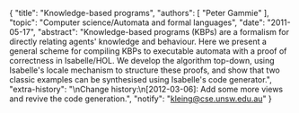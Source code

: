 {
    "title": "Knowledge-based programs",
    "authors": [
        "Peter Gammie"
    ],
    "topic": "Computer science/Automata and formal languages",
    "date": "2011-05-17",
    "abstract": "Knowledge-based programs (KBPs) are a formalism for directly relating agents' knowledge and behaviour. Here we present a general scheme for compiling KBPs to executable automata with a proof of correctness in Isabelle/HOL. We develop the algorithm top-down, using Isabelle's locale mechanism to structure these proofs, and show that two classic examples can be synthesised using Isabelle's code generator.",
    "extra-history": "\nChange history:\n[2012-03-06]: Add some more views and revive the code generation.",
    "notify": "kleing@cse.unsw.edu.au"
}